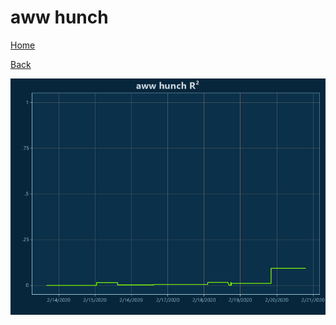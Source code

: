 # aww hunch

[Home](../index.md)

[Back](aww.md)

![hunch R²](../images/aww_hunch_RSq.png "hunch R²")

